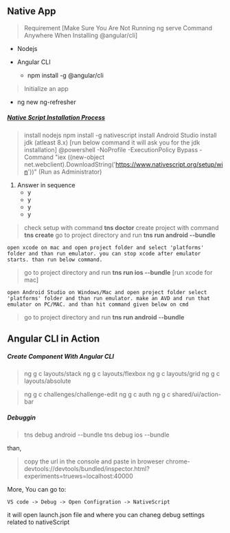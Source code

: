 ## Native App

> Requirement [Make Sure You Are Not Running ng serve Command Anywhere When Installing @angular/cli]

- Nodejs

- Angular CLI
  - npm install -g @angular/cli

> Initialize an app

- ng new ng-refresher

##### [Native Script Installation Process](https://docs.nativescript.org/angular/start/quick-setup#quick-setup)

> install nodejs
> npm install -g nativescript
> install Android Studio
> install jdk (atleast 8.x) [run below command it will ask you for the jdk installation]
> @powershell -NoProfile -ExecutionPolicy Bypass -Command "iex ((new-object net.webclient).DownloadString('https://www.nativescript.org/setup/win'))" (Run as Administrator)

1.  Answer in sequence
    - y
    - y
    - y
    - y

> check setup with command **tns doctor**
> create project with command **tns create**
> go to project directory and run **tns run android --bundle**

`open xcode on mac and open project folder and select 'platforms' folder and than run emulator. you can stop xcode after emulator starts. than run below command.`

> go to project directory and run **tns run ios --bundle** [run xcode for mac]

`open Android Studio on Windows/Mac and open project folder select 'platforms' folder and than run emulator. make an AVD and run that emulator on PC/MAC. and than hit command given below on cmd`

> go to project directory and run **tns run android --bundle**


## Angular CLI in Action

##### Create Component With Angular CLI

> ng g c layouts/stack
> ng g c layouts/flexbox
> ng g c layouts/grid
> ng g c layouts/absolute

> ng g c challenges/challenge-edit
> ng g c auth
> ng g c shared/ui/action-bar


##### Debuggin

> tns debug android --bundle
> tns debug ios --bundle

than,

> copy the url in the console and paste in broweser
> chrome-devtools://devtools/bundled/inspector.html?experiments=truews=localhost:40000

More, You can go to:

```
VS code -> Debug -> Open Configration -> NativeScript
```

it will open launch.json file and where you can chaneg debug settings related to nativeScript